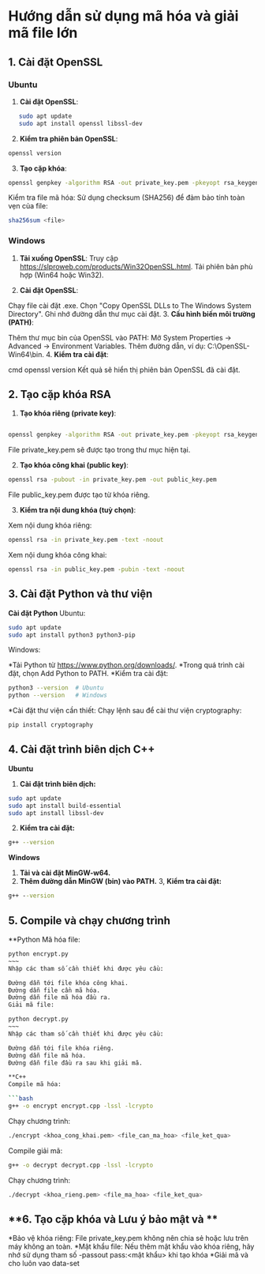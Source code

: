 # Hướng dẫn sử dụng mã hóa và giải mã file lớn

## **1. Cài đặt OpenSSL**

### **Ubuntu**
1. **Cài đặt OpenSSL**:
```bash
   sudo apt update
   sudo apt install openssl libssl-dev
```
2. **Kiểm tra phiên bản OpenSSL**:
```bash
openssl version
```
3. **Tạo cặp khóa**:
```bash
openssl genpkey -algorithm RSA -out private_key.pem -pkeyopt rsa_keygen_bits:2048 -passout pass:<mật khẩu>
```
Kiểm tra file mã hóa: Sử dụng checksum (SHA256) để đảm bảo tính toàn vẹn của file:
```bash
sha256sum <file>
```
### **Windows** ###
1. **Tải xuống OpenSSL**:
Truy cập https://slproweb.com/products/Win32OpenSSL.html.
Tải phiên bản phù hợp (Win64 hoặc Win32).

2. **Cài đặt OpenSSL**:

Chạy file cài đặt .exe.
Chọn "Copy OpenSSL DLLs to The Windows System Directory".
Ghi nhớ đường dẫn thư mục cài đặt.
3. **Cấu hình biến môi trường (PATH)**:

Thêm thư mục bin của OpenSSL vào PATH:
Mở System Properties → Advanced → Environment Variables.
Thêm đường dẫn, ví dụ: C:\OpenSSL-Win64\bin.
4. **Kiểm tra cài đặt**:

cmd
openssl version
Kết quả sẽ hiển thị phiên bản OpenSSL đã cài đặt.

## **2. Tạo cặp khóa RSA**
1. **Tạo khóa riêng (private key)**:

```bash

openssl genpkey -algorithm RSA -out private_key.pem -pkeyopt rsa_keygen_bits:2048
```
File private_key.pem sẽ được tạo trong thư mục hiện tại.

2. **Tạo khóa công khai (public key)**:

```bash
openssl rsa -pubout -in private_key.pem -out public_key.pem
```
File public_key.pem được tạo từ khóa riêng.

3. **Kiểm tra nội dung khóa (tuỳ chọn)**:

Xem nội dung khóa riêng:
```bash
openssl rsa -in private_key.pem -text -noout
```
Xem nội dung khóa công khai:
```bash
openssl rsa -in public_key.pem -pubin -text -noout
```
## **3. Cài đặt Python và thư viện**
**Cài đặt Python**
Ubuntu:

```bash
sudo apt update
sudo apt install python3 python3-pip
```
Windows:

*Tải Python từ https://www.python.org/downloads/.
*Trong quá trình cài đặt, chọn Add Python to PATH.
*Kiểm tra cài đặt:

```bash
python3 --version  # Ubuntu
python --version   # Windows
```
*Cài đặt thư viện cần thiết:
Chạy lệnh sau để cài thư viện cryptography:

```bash
pip install cryptography
```
## **4. Cài đặt trình biên dịch C++**
**Ubuntu**
1. **Cài đặt trình biên dịch:**
```bash
sudo apt update
sudo apt install build-essential
sudo apt install libssl-dev
```
2. **Kiểm tra cài đặt:**
```bash
g++ --version
```
**Windows**
1. **Tải và cài đặt MinGW-w64.**
2. **Thêm đường dẫn MinGW (bin) vào PATH.**
3, **Kiểm tra cài đặt:**
```cmd
g++ --version
```
## **5. Compile và chạy chương trình**
**Python
Mã hóa file:

```bash
python encrypt.py
~~~
Nhập các tham số cần thiết khi được yêu cầu:

Đường dẫn tới file khóa công khai.
Đường dẫn file cần mã hóa.
Đường dẫn file mã hóa đầu ra.
Giải mã file:
```
```bash
python decrypt.py
~~~
Nhập các tham số cần thiết khi được yêu cầu:

Đường dẫn tới file khóa riêng.
Đường dẫn file mã hóa.
Đường dẫn file đầu ra sau khi giải mã.

**C++
Compile mã hóa:

```bash
g++ -o encrypt encrypt.cpp -lssl -lcrypto
```
Chạy chương trình:
```bash
./encrypt <khoa_cong_khai.pem> <file_can_ma_hoa> <file_ket_qua>
```
Compile giải mã:
```bash
g++ -o decrypt decrypt.cpp -lssl -lcrypto
```
Chạy chương trình:
```bash
./decrypt <khoa_rieng.pem> <file_ma_hoa> <file_ket_qua>
```
## **6. Tạo cặp khóa và Lưu ý bảo mật và **
*Bảo vệ khóa riêng: File private_key.pem không nên chia sẻ hoặc lưu trên máy không an toàn.
*Mật khẩu file: Nếu thêm mật khẩu vào khóa riêng, hãy nhớ sử dụng tham số -passout pass:<mật khẩu> khi tạo khóa
*Giải mã và cho luôn vao data-set



